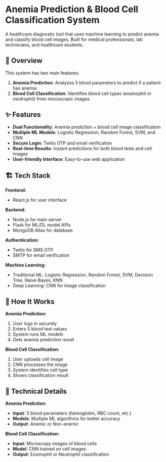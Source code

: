 # Anemia Prediction & Blood Cell Classification System

A healthcare diagnostic tool that uses machine learning to predict anemia and classify blood cell images. Built for medical professionals, lab technicians, and healthcare students.

## 🎯 Overview

This system has two main features:
1. **Anemia Prediction**: Analyzes 5 blood parameters to predict if a patient has anemia
2. **Blood Cell Classification**: Identifies blood cell types (eosinophil or neutrophil) from microscopic images

## ✨ Features

- **Dual Functionality**: Anemia prediction + blood cell image classification
- **Multiple ML Models**: Logistic Regression, Random Forest, SVM, and CNN
- **Secure Login**: Twilio OTP and email verification
- **Real-time Results**: Instant predictions for both blood tests and cell images
- **User-friendly Interface**: Easy-to-use web application

## 🏗️ Tech Stack

**Frontend:**
- React.js for user interface

**Backend:**
- Node.js for main server
- Flask for ML/DL model APIs
- MongoDB Atlas for database

**Authentication:**
- Twilio for SMS OTP
- SMTP for email verification

**Machine Learning:**
- Traditional ML: Logistic Regression, Random Forest, SVM, Decision Tree, Naive Bayes, KNN
- Deep Learning: CNN for image classification

## 🔄 How It Works

**Anemia Prediction:**
1. User logs in securely
2. Enters 5 blood test values
3. System runs ML models
4. Gets anemia prediction result

**Blood Cell Classification:**
1. User uploads cell image
2. CNN processes the image
3. System identifies cell type
4. Shows classification result

## 🔧 Technical Details

**Anemia Prediction:**
- **Input**: 5 blood parameters (hemoglobin, RBC count, etc.)
- **Models**: Multiple ML algorithms for better accuracy
- **Output**: Anemic or Non-anemic

**Blood Cell Classification:**
- **Input**: Microscopy images of blood cells
- **Model**: CNN trained on cell images
- **Output**: Eosinophil or Neutrophil classification
